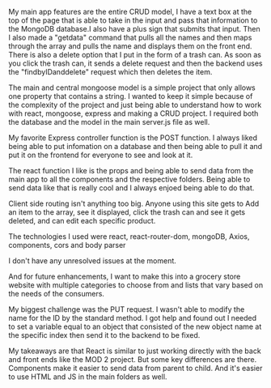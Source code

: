 My main app features are the entire CRUD model, I have a text box at the top of the page that is able to take in the input and pass that information to the MongoDB database.I also have a plus sign that submits that input. 
Then I also made a "getdata" command that pulls all the names and then maps through the array and pulls the name and displays them on the front end. 
There is also a delete option that I put in the form of a trash can. As soon as you click the trash can, it sends a delete request and then the backend uses the "findbyIDanddelete" request which then deletes the item.


The main and central mongoose model is a simple project that only allows one property that contains a string. I wanted to keep it simple because of the complexity of the project and just being able to understand how to work with react, mongoose, express and making a CRUD project. I required both the database and the model in the main server.js file as well.

My favorite Express controller function is the POST function. I always liked being able to put infomation on a database and then being able to pull it and put it on the frontend for everyone to see and look at it. 

The react function I like is the props and being able to send data from the main app to all the components and the respective folders. Being able to send data like that is really cool and I always enjoed being able to do that.

Client side routing isn't anything too big. Anyone using this site gets to Add an item to the array, see it displayed, click the trash can and see it gets deleted, and can edit each specific product. 

The technologies I used were react, react-router-dom, mongoDB, Axios, components, cors and body parser

I don't have any unresolved issues at the moment.

And for future enhancements, I want to make this into a grocery store website with multiple categories to choose from and lists that vary based on the needs of the consumers. 

My biggest challenge was the PUT request. I wasn't able to modify the name for the ID by the standard method. I got help and found out I needed to set a variable equal to an object that consisted of the new object name at the specific index then send it to the backend to be fixed.

My takeaways are that React is similar to just working directly with the back and front ends like the MOD 2 project. But some key differences are there. Components make it easier to send data from parent to child. And it's easier to use HTML and JS in the main folders as well.